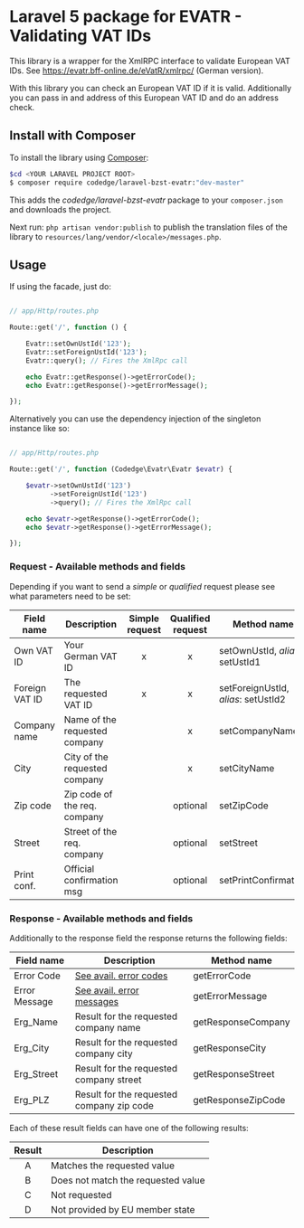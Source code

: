# Laravel 5 package for EVATR - Validating VAT IDs
This library is a wrapper for the XmlRPC interface to validate European VAT IDs.
See https://evatr.bff-online.de/eVatR/xmlrpc/ (German version).

With this library you can check an European VAT ID if it is valid. Additionally you can pass in and address of
this European VAT ID and do an address check.

## Install with Composer
To install the library using [Composer](https://getcomposer.org/):
```sh
$cd <YOUR LARAVEL PROJECT ROOT>
$ composer require codedge/laravel-bzst-evatr:"dev-master"
```

This adds the _codedge/laravel-bzst-evatr_ package to your `composer.json` and downloads the project.

Next run:
`php artisan vendor:publish` 
to publish the translation files of the library to `resources/lang/vendor/<locale>/messages.php`. 

## Usage
If using the facade, just do:
```php

// app/Http/routes.php

Route::get('/', function () {

    Evatr::setOwnUstId('123');
    Evatr::setForeignUstId('123');
    Evatr::query(); // Fires the XmlRpc call

    echo Evatr::getResponse()->getErrorCode();
    echo Evatr::getResponse()->getErrorMessage();

});
```

Alternatively you can use the dependency injection of the singleton instance like so:
```php

// app/Http/routes.php

Route::get('/', function (Codedge\Evatr\Evatr $evatr) {

    $evatr->setOwnUstId('123')
          ->setForeignUstId('123')
          ->query(); // Fires the XmlRpc call

    echo $evatr->getResponse()->getErrorCode();
    echo $evatr->getResponse()->getErrorMessage();

});
```

### Request - Available methods and fields
Depending if you want to send a _simple_ or _qualified_ request please see what parameters need to be set:

| Field name     | Description                   | Simple request | Qualified request | Method name                   |
| -------------- | ----------------------------- | :------------: | :---------------: | ----------------------------- |
| Own VAT ID     | Your German VAT ID            |        x       |          x        | setOwnUstId, _alias_: setUstId1 |
| Foreign VAT ID | The requested VAT ID          |        x       |          x        | setForeignUstId, _alias_: setUstId2 |
| Company name   | Name of the requested company |                |          x        | setCompanyName |
| City           | City of the requested company |                |          x        | setCityName    |
| Zip code       | Zip code of the req. company  |                |        optional   | setZipCode     |
| Street         | Street of the req. company    |                |        optional   | setStreet      |
| Print conf.    | Official confirmation msg     |                |        optional   | setPrintConfirmation |

### Response - Available methods and fields
Additionally to the response field the response returns the following fields:

| Field name    | Description                                                    | Method name      |
| ------------- | -------------------------------------------------------------- | ---------------- |
| Error Code    | [See avail. error codes](resources/lang/en/messages.php)       | getErrorCode     |
| Error Message | [See avail. error messages](resources/lang/en/messages.php)    | getErrorMessage  |
| Erg_Name   | Result for the requested company name     | getResponseCompany |
| Erg_City   | Result for the requested company city     | getResponseCity    |
| Erg_Street | Result for the requested company street   | getResponseStreet  |
| Erg_PLZ    | Result for the requested company zip code | getResponseZipCode |

Each of these result fields can have one of the following results:

| Result  | Description                        |
| :-----: | ---------------------------------- |
| A       | Matches the requested value        |
| B       | Does not match the requested value |
| C       | Not requested                      |
| D       | Not provided by EU member state    |